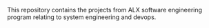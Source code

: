 This repository contains the projects from ALX software engineering program relating to system engineering and devops.
